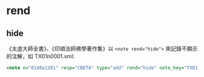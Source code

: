 # rend

## hide

《太虛大師全書》、《印順法師佛學著作集》以 `<note rend="hide">` 來記錄不顯示的注解，如 TX01n0001.xml:

```xml
<note n="0140a1201" resp="CBETA" type="add" rend="hide" note_key="TX01.0140a12.33">斂【CB】，歛【太虛】</note>
```
